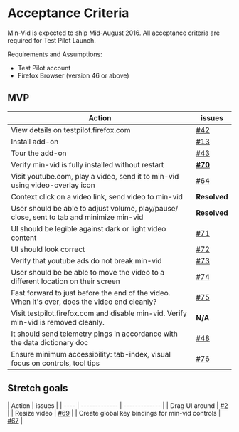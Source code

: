 # Acceptance Criteria

Min-Vid is expected to ship Mid-August 2016.
All acceptance criteria are required for Test Pilot Launch.

Requirements and Assumptions:
* Test Pilot account
* Firefox Browser (version 46 or above)

## MVP

| Action | issues |
| ------------- | ------------- |
| View details on testpilot.firefox.com  | [#42](https://github.com/meandavejustice/min-vid/issues/42) |
| Install add-on  | [#13](https://github.com/meandavejustice/min-vid/issues/13) |
| Tour the add-on  | [#43](https://github.com/meandavejustice/min-vid/issues/43) |
| Verify min-vid is fully installed without restart | **[#70](https://github.com/meandavejustice/min-vid/issues/70)** |
| Visit youtube.com, play a video, send it to min-vid using video-overlay icon | [#64](https://github.com/meandavejustice/min-vid/issues/64) |
| Context click on  a video link, send video to min-vid | **Resolved** |
| User should be able to adjust volume, play/pause/ close, sent to tab and minimize min-vid | **Resolved** |
| UI should be legible against dark or light video content | [#71](https://github.com/meandavejustice/min-vid/issues/71) |
| UI should look correct | [#72](https://github.com/meandavejustice/min-vid/issues/72) |
| Verify that youtube ads do not break min-vid | [#73](https://github.com/meandavejustice/min-vid/issues/73) |
| User should be be able to move the video to a different location on their screen | [#74](https://github.com/meandavejustice/min-vid/issues/74) |
| Fast forward to just before the end of the video.  When it's over, does the video end cleanly? | [#75](https://github.com/meandavejustice/min-vid/issues/75) |
| Visit testpilot.firefox.com and disable min-vid.  Verify min-vid is removed cleanly. | **N/A** |
| It should send telemetry pings in accordance with the data dictionary doc | [#48](https://github.com/meandavejustice/min-vid/issues/48) |
| Ensure minimum accessibility: tab-index, visual focus on controls, tool tips | [#76](https://github.com/meandavejustice/min-vid/issues/76) |

## Stretch goals

| Action | issues |
| ---- | ------------- | ------------- |
| Drag UI around | [#2](https://github.com/meandavejustice/min-vid/issues/2) |
| Resize video | [#69](https://github.com/meandavejustice/min-vid/issues/69) |
| Create global key bindings for min-vid controls | [#67](https://github.com/meandavejustice/min-vid/issues/67) |


